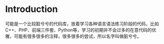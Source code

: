 # Introduction

可能是一个比较脏兮兮的代码库，放着学习各种语言语法练习阶段的代码，比如C++、PHP、前端三件套、Python等，学习的初期并不会过多的在意代码的优雅，可能有很多很多的注释，很多很多的尝试，所以名字叫做脏兮兮。

